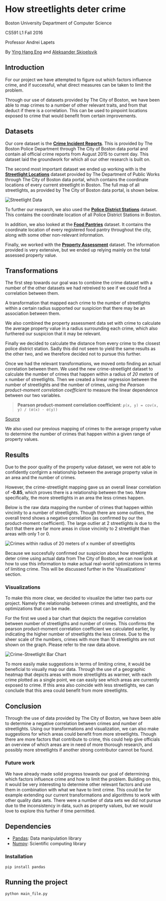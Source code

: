 # How streetlights deter crime

Boston University Department of Computer Science

CS591 L1 Fall 2016 

Professor Andrei Lapets

By [Ying Hang Eng](yinghang@bu.edu) and [Aleksander Skjoelsvik](alsk@bu.edu)

## Introduction
For our project we have attempted to figure out which factors influence crime, and if successful, what direct measures can be taken to limit the problem. 

Through our use of datasets provided by The City of Boston, we have been able to map crimes to a number of other relevant traits, and from that deduct if there is a correlation. This can be used to pinpoint locations exposed to crime that would benefit from certain improvements.

## Datasets
Our core dataset is the **[Crime Incident Reports](https://data.cityofboston.gov/Public-Safety/Crime-Incident-Reports-August-2015-To-Date-Source-/fqn4-4qap)**. This is provided by The Boston Police Department through The City of Boston data portal and contain all official crime reports from August 2015 to current day. This dataset laid the groundwork for which all our other research is built on.

The second most important dataset we ended up working with is the **[Streetlight Locations](https://data.cityofboston.gov/Facilities/Streetlight-Locations/7hu5-gg2y)** dataset provided by The Department of Public Works through The City of Boston data portal, which contains the coordinate locations of every current streetlight in Boston. The full map of all streetlights, as provided by The City of Boston data portal, is shown below.

![Streetlight Data](streetlight_data.png)

To further our research, we also used the **[Police District Stations](https://data.cityofboston.gov/Public-Safety/Boston-Police-District-Stations/23yb-cufe)** dataset. This contains the coordinate location of all Police District Stations in Boston. 

In addition, we also looked at the **[Food Pantries](https://data.cityofboston.gov/Health/Food-Pantries/vjvb-2kg6)** dataset. It contains the coordinate location of every registered food pantry throughout the city, along with some other non-relevant information.

Finally, we worked with the **[Property Assessment](https://data.cityofboston.gov/Permitting/Property-Assessment-2016/i7w8-ure5)** dataset. The information provided is very extensive, but we ended up relying mainly on the total assessed property value. 

## Transformations
The first step towards our goal was to combine the crime dataset with a number of the other datasets we had retreived to see if we could find a correlation between them. 

A transformation that mapped each crime to the number of streetlights within a certain radius supported our suspicion that there may be an association between them. 

We also combined the property assessment data set with crime to calculate the average property value in a radius surrounding each crime, which also furthered our suspicion that it may be relevant. 

Finally we decided to calculate the distance from every crime to the closest police district station. Sadly this did not seem to yield the same results as the other two, and we therefore decided not to pursue this further. 

Once we had the relevant transformations, we moved onto finding an actual correlation between them. We used the new crime-streetlight dataset to calculate the number of crimes that happen within a radius of _20 meters_ of x number of streetlights. Then we created a linear regression between the number of streetlights and the number of crimes, using the _Pearson product-moment correlation coefficient_ to measure the linear dependence between our two variables. 

> __Pearson product-moment correlation coefficient__:
> `ρ(x, y) = cov(x, y) / (σ(x) ⋅ σ(y))`

[Source](http://cs-people.bu.edu/lapets/591/s.php#2a91b48a2e1040808d9538ff45aede2f)

We also used our previous mapping of crimes to the average property value to determine the number of crimes that happen within a given range of property values. 

## Results
Due to the poor quality of the property value dataset, we were not able to confidently confgirm a relationship between the average property value in an area and the number of crimes. 

However, the crime-streetlight mapping gave us an overall linear correlation of __-0.85__, which proves there is a relationship between the two. More specifically, the more streetlights in an area the less crimes happen. 

Below is the raw data mapping the number of crimes that happen within vincinity to a number of streetlights. Though there are some outliers, the overall trend shows a negative correlation (as confirmed by our the product-moment coefficient). The large outlier at 2 streetlights is due to the fact that there are far more areas in close vincinity to 2 streetlight than areas with only 1 or 0. 

![Crimes within radius of 20 meters of x number of streetlights](crime_streetlight_data.png)

Because we succesfully confirmed our suspicion about how streetlights deter crime using actual data from The City of Boston, we can now look at how to use this information to make actual real-world optimizations in terms of limiting crime. This will be discussed further in the 'Visualizations' section.

### Visualizations
To make this more clear, we decided to visualize the latter two parts our project. Namely the relationship between crimes and streetlights, and the optimizations that can be made.

For the first we used a bar chart that depicts the negative correlation between number of streetligths and number of crimes. This confirms the pearson product-moment correlation coefficient we calculated earlier, by indicating the higher number of streetlights the less crimes. Due to the sheer scale of the numbers, crimes with more than 10 streetlights are not shown on the graph. Please refer to the raw data above.  

![Crime-Streetlight Bar Chart](crime_streetlight_barchart.png)

To more easily make suggestions in terms of limiting crime, it would be beneficial to visually map our data. Through the use of a geographic heatmap that depicts areas with more streetlights as warmer, with each crime plotted as a single point, we can easily see which areas are currently exposed to crime. If this area also coincide with less streetlights, we can conclude that this area could benefit from more streetlights.

## Conclusion
Through the use of data provided by The City of Boston, we have been able to determine a negative correlation between crimes and number of streetlights. Using our transformations and visualization, we can also make suggestions for which areas could benefit from more streetlights. Though there are more factors that contribute to crime, this could help give officials an overview of which areas are in need of more thorough research, and possibly more streetlights if another strong contributor cannot be found.

### Future work
We have already made solid progress towards our goal of determining which factors influence crime and how to limit the problem. Building on this, it would be very interesting to determine other relevant factors and use them in combination with what we have to limit crime. This could be for example extending our current transformations and algorithms to work with other quality data sets. There were a number of data sets we did not pursue due to the inconsistency in data, such as property values, but we would love to explore this further if time permitted.  

## Dependencies
* [Pandas](https://pypi.python.org/pypi/pandas/0.18.1/): Data manipulation library
* [Numpy](https://pypi.python.org/pypi/numpy): Scientific computing library

### Installation
```shell
pip install pandas
```

## Running the project
```shell
python main_file.py
```